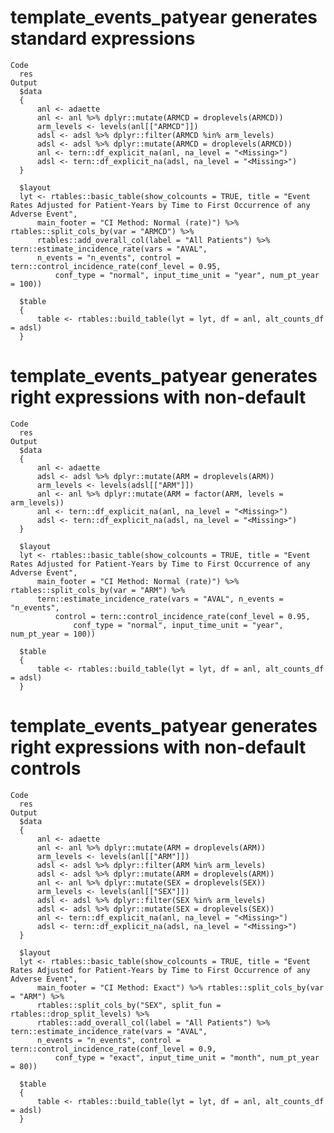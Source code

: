 # template_events_patyear generates standard expressions

    Code
      res
    Output
      $data
      {
          anl <- adaette
          anl <- anl %>% dplyr::mutate(ARMCD = droplevels(ARMCD))
          arm_levels <- levels(anl[["ARMCD"]])
          adsl <- adsl %>% dplyr::filter(ARMCD %in% arm_levels)
          adsl <- adsl %>% dplyr::mutate(ARMCD = droplevels(ARMCD))
          anl <- tern::df_explicit_na(anl, na_level = "<Missing>")
          adsl <- tern::df_explicit_na(adsl, na_level = "<Missing>")
      }
      
      $layout
      lyt <- rtables::basic_table(show_colcounts = TRUE, title = "Event Rates Adjusted for Patient-Years by Time to First Occurrence of any Adverse Event", 
          main_footer = "CI Method: Normal (rate)") %>% rtables::split_cols_by(var = "ARMCD") %>% 
          rtables::add_overall_col(label = "All Patients") %>% tern::estimate_incidence_rate(vars = "AVAL", 
          n_events = "n_events", control = tern::control_incidence_rate(conf_level = 0.95, 
              conf_type = "normal", input_time_unit = "year", num_pt_year = 100))
      
      $table
      {
          table <- rtables::build_table(lyt = lyt, df = anl, alt_counts_df = adsl)
      }
      

# template_events_patyear generates right expressions with non-default

    Code
      res
    Output
      $data
      {
          anl <- adaette
          adsl <- adsl %>% dplyr::mutate(ARM = droplevels(ARM))
          arm_levels <- levels(adsl[["ARM"]])
          anl <- anl %>% dplyr::mutate(ARM = factor(ARM, levels = arm_levels))
          anl <- tern::df_explicit_na(anl, na_level = "<Missing>")
          adsl <- tern::df_explicit_na(adsl, na_level = "<Missing>")
      }
      
      $layout
      lyt <- rtables::basic_table(show_colcounts = TRUE, title = "Event Rates Adjusted for Patient-Years by Time to First Occurrence of any Adverse Event", 
          main_footer = "CI Method: Normal (rate)") %>% rtables::split_cols_by(var = "ARM") %>% 
          tern::estimate_incidence_rate(vars = "AVAL", n_events = "n_events", 
              control = tern::control_incidence_rate(conf_level = 0.95, 
                  conf_type = "normal", input_time_unit = "year", num_pt_year = 100))
      
      $table
      {
          table <- rtables::build_table(lyt = lyt, df = anl, alt_counts_df = adsl)
      }
      

# template_events_patyear generates right expressions with non-default controls

    Code
      res
    Output
      $data
      {
          anl <- adaette
          anl <- anl %>% dplyr::mutate(ARM = droplevels(ARM))
          arm_levels <- levels(anl[["ARM"]])
          adsl <- adsl %>% dplyr::filter(ARM %in% arm_levels)
          adsl <- adsl %>% dplyr::mutate(ARM = droplevels(ARM))
          anl <- anl %>% dplyr::mutate(SEX = droplevels(SEX))
          arm_levels <- levels(anl[["SEX"]])
          adsl <- adsl %>% dplyr::filter(SEX %in% arm_levels)
          adsl <- adsl %>% dplyr::mutate(SEX = droplevels(SEX))
          anl <- tern::df_explicit_na(anl, na_level = "<Missing>")
          adsl <- tern::df_explicit_na(adsl, na_level = "<Missing>")
      }
      
      $layout
      lyt <- rtables::basic_table(show_colcounts = TRUE, title = "Event Rates Adjusted for Patient-Years by Time to First Occurrence of any Adverse Event", 
          main_footer = "CI Method: Exact") %>% rtables::split_cols_by(var = "ARM") %>% 
          rtables::split_cols_by("SEX", split_fun = rtables::drop_split_levels) %>% 
          rtables::add_overall_col(label = "All Patients") %>% tern::estimate_incidence_rate(vars = "AVAL", 
          n_events = "n_events", control = tern::control_incidence_rate(conf_level = 0.9, 
              conf_type = "exact", input_time_unit = "month", num_pt_year = 80))
      
      $table
      {
          table <- rtables::build_table(lyt = lyt, df = anl, alt_counts_df = adsl)
      }
      

